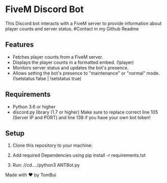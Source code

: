 
# FiveM Discord Bot


This Discord bot interacts with a FiveM server to provide information about player counts and server status.
#Contact in my Github Readme
## Features

- Fetches player counts from a FiveM server.
- Displays the player counts in a formatted embed. (!player)
- Monitors server status and updates the bot's presence.
- Allows setting the bot's presence to "maintenance" or "normal" mode. (!setstatus false | !setstatus true)

## Requirements

- Python 3.6 or higher
- discord.py library (1.7 or higher)
Make sure to replace correct line 105 (Server IP and PORT) and line 138 if you have your own bot token!
## Setup

1. Clone this repository to your machine:

2. Add required Dependencies using pip install -r requirements.txt
3. Run: //cd..../python3 ANTBot.py
 

Made with ❤️ by TomBui




   
